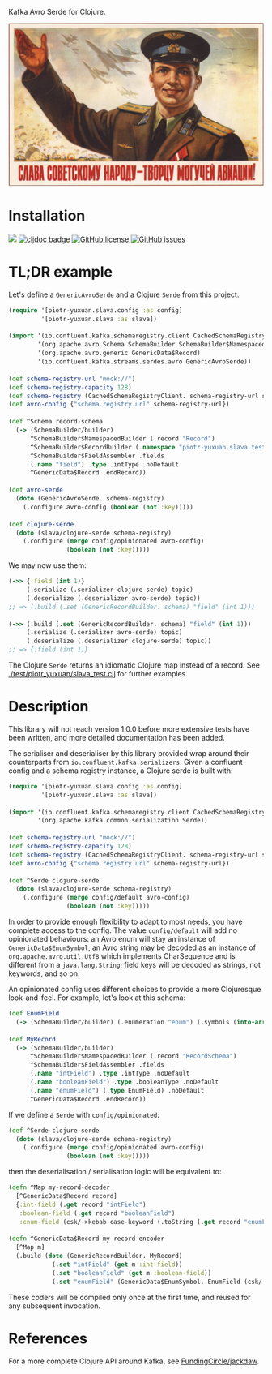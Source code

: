 Kafka Avro Serde for Clojure.

![слава советскому народу](dev-resources/слава-советскому-народу.jpg)

# Installation

[![](https://img.shields.io/clojars/v/piotr-yuxuan/slava.svg)](https://clojars.org/piotr-yuxuan/slava)
[![cljdoc badge](https://cljdoc.org/badge/piotr-yuxuan/slava)](https://cljdoc.org/d/piotr-yuxuan/slava/CURRENT)
[![GitHub license](https://img.shields.io/github/license/piotr-yuxuan/slava)](https://github.com/piotr-yuxuan/slava/blob/main/LICENSE)
[![GitHub issues](https://img.shields.io/github/issues/piotr-yuxuan/slava)](https://github.com/piotr-yuxuan/slava/issues)

# TL;DR example

Let's define a `GenericAvroSerde` and a Clojure `Serde` from this project:

``` clojure
(require '[piotr-yuxuan.slava.config :as config]
         '[piotr-yuxuan.slava :as slava])

(import '(io.confluent.kafka.schemaregistry.client CachedSchemaRegistryClient)
        '(org.apache.avro Schema SchemaBuilder SchemaBuilder$NamespacedBuilder SchemaBuilder$RecordBuilder SchemaBuilder$FieldAssembler)
        '(org.apache.avro.generic GenericData$Record)
        '(io.confluent.kafka.streams.serdes.avro GenericAvroSerde))

(def schema-registry-url "mock://")
(def schema-registry-capacity 128)
(def schema-registry (CachedSchemaRegistryClient. schema-registry-url schema-registry-capacity))
(def avro-config {"schema.registry.url" schema-registry-url})

(def ^Schema record-schema
  (-> (SchemaBuilder/builder)
      ^SchemaBuilder$NamespacedBuilder (.record "Record")
      ^SchemaBuilder$RecordBuilder (.namespace "piotr-yuxuan.slava.test")
      ^SchemaBuilder$FieldAssembler .fields
      (.name "field") .type .intType .noDefault
      ^GenericData$Record .endRecord))

(def avro-serde
  (doto (GenericAvroSerde. schema-registry)
    (.configure avro-config (boolean (not :key)))))

(def clojure-serde
  (doto (slava/clojure-serde schema-registry)
    (.configure (merge config/opinionated avro-config)
                (boolean (not :key)))))
```

We may now use them:

``` clojure
(->> {:field (int 1)}
     (.serialize (.serializer clojure-serde) topic)
     (.deserialize (.deserializer avro-serde) topic))
;; => (.build (.set (GenericRecordBuilder. schema) "field" (int 1)))

(->> (.build (.set (GenericRecordBuilder. schema) "field" (int 1)))
     (.serialize (.serializer avro-serde) topic)
     (.deserialize (.deserializer clojure-serde) topic))
;; => {:field (int 1)}
```

The Clojure `Serde` returns an idiomatic Clojure map instead of a
record. See
[./test/piotr_yuxuan/slava_test.clj](./test/piotr_yuxuan/slava_test.clj)
for further examples.

# Description

This library will not reach version 1.0.0 before more extensive tests
have been written, and more detailed documentation has been added.

The serialiser and deserialiser by this library provided wrap around
their counterparts from `io.confluent.kafka.serializers`. Given a
confluent config and a schema registry instance, a Clojure serde is
built with:

``` clojure
(require '[piotr-yuxuan.slava.config :as config]
         '[piotr-yuxuan.slava :as slava])

(import '(io.confluent.kafka.schemaregistry.client CachedSchemaRegistryClient)
        '(org.apache.kafka.common.serialization Serde))

(def schema-registry-url "mock://")
(def schema-registry-capacity 128)
(def schema-registry (CachedSchemaRegistryClient. schema-registry-url schema-registry-capacity))
(def avro-config {"schema.registry.url" schema-registry-url})

(def ^Serde clojure-serde
  (doto (slava/clojure-serde schema-registry)
    (.configure (merge config/default avro-config)
                (boolean (not :key)))))
```

In order to provide enough flexibility to adapt to most needs, you
have complete access to the config. The value `config/default` will
add no opinionated behaviours: an Avro enum will stay an instance of
`GenericData$EnumSymbol`, an Avro string may be decoded as an instance
of `org.apache.avro.util.Utf8` which implements CharSequence and is
different from a `java.lang.String`; field keys will be decoded as
strings, not keywords, and so on.

An opinionated config uses different choices to provide a more
Clojuresque look-and-feel. For example, let's look at this schema:

``` clojure
(def EnumField
  (-> (SchemaBuilder/builder) (.enumeration "enum") (.symbols (into-array String ["A" "B" "C"]))))

(def MyRecord
  (-> (SchemaBuilder/builder)
      ^SchemaBuilder$NamespacedBuilder (.record "RecordSchema")
      ^SchemaBuilder$FieldAssembler .fields
      (.name "intField") .type .intType .noDefault
      (.name "booleanField") .type .booleanType .noDefault
      (.name "enumField") (.type EnumField) .noDefault
      ^GenericData$Record .endRecord))
```

If we define a `Serde` with `config/opinionated`:

``` clojure
(def ^Serde clojure-serde
  (doto (slava/clojure-serde schema-registry)
    (.configure (merge config/opinionated avro-config)
                (boolean (not :key)))))
```

then the deserialisation / serialisation logic will be equivalent to:

``` clojure
(defn ^Map my-record-decoder
  [^GenericData$Record record]
  {:int-field (.get record "intField")
   :boolean-field (.get record "booleanField")
   :enum-field (csk/->kebab-case-keyword (.toString (.get record "enumField")))})

(defn ^GenericData$Record my-record-encoder
  [^Map m]
  (.build (doto (GenericRecordBuilder. MyRecord)
            (.set "intField" (get m :int-field))
            (.set "booleanField" (get m :boolean-field))
            (.set "enumField" (GenericData$EnumSymbol. EnumField (csk/->SCREAMING_SNAKE_CASE_STRING (get m :enum-field)))))))
```

These coders will be compiled only once at the first time, and reused
for any subsequent invocation.

# References

For a more complete Clojure API around Kafka, see
[FundingCircle/jackdaw](https://github.com/FundingCircle/jackdaw).
